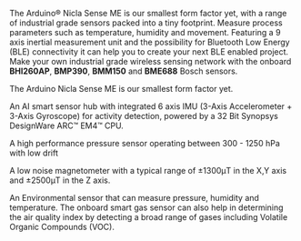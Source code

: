 <FeatureDescription>

The Arduino® Nicla Sense ME is our smallest form factor yet, with a range of industrial grade sensors packed into a tiny footprint. Measure process parameters such as temperature, humidity and movement. Featuring a 9 axis inertial measurement unit and the possibility for Bluetooth Low Energy (BLE) connectivity it can help you to create your next BLE enabled project. Make your own industrial grade wireless sensing network with the onboard **BHI260AP**, **BMP390**, **BMM150** and **BME688** Bosch sensors.

</FeatureDescription>

<FeatureList>
<Feature title="Nicla Form Factor" image="nicla-form-factor">

The Arduino Nicla Sense ME is our smallest form factor yet.

</Feature>

<Feature title="BHI260AP" image="imu">

  An AI smart sensor hub with integrated 6 axis IMU (3-Axis Accelerometer + 3-Axis Gyroscope) for activity detection, powered by a 32 Bit Synopsys DesignWare ARC™ EM4™ CPU.

<FeatureLink title="Datasheet" url="https://www.bosch-sensortec.com/media/boschsensortec/downloads/datasheets/bst-bhi260ap-ds000.pdf" download blank/>
  
</Feature>

<Feature title="BMP390" image="pressure-sensor">

  A high performance pressure sensor operating between 300 - 1250 hPa with low drift
<FeatureLink title="Datasheet" url="https://www.bosch-sensortec.com/media/boschsensortec/downloads/datasheets/bst-bmp390-ds002.pdf" download blank/>
</Feature>

<Feature title="BMM150" image="magnetometer">

  A low noise magnetometer with a typical range of ±1300μT in the X,Y axis and ±2500μT in the Z axis. 

<FeatureLink title="Datasheet" url="https://www.bosch-sensortec.com/media/boschsensortec/downloads/datasheets/bst-bmm150-ds001.pdf" download blank/>
</Feature>

<Feature title="BME688" image="temperature-sensor">

  An Environmental sensor that can measure pressure, humidity and temperature. The onboard smart gas sensor can also help in determining the air quality index by detecting a broad range of gases including Volatile Organic Compounds (VOC).

<FeatureLink title="Datasheet" url="https://www.bosch-sensortec.com/media/boschsensortec/downloads/datasheets/bst-bme688-ds000.pdf" download blank/>
</Feature>

</FeatureList>

